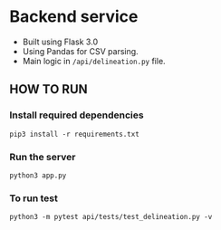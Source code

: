 # Backend service
- Built using Flask 3.0
- Using Pandas for CSV parsing.
- Main logic in `/api/delineation.py` file.
  
## HOW TO RUN

### Install required dependencies

```
pip3 install -r requirements.txt
```

### Run the server

```
python3 app.py
```

### To run test

```
python3 -m pytest api/tests/test_delineation.py -v
```

